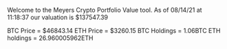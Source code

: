 Welcome to the Meyers Crypto Portfolio Value tool. 
As of 08/14/21 at 11:18:37 our valuation is $137547.39 

BTC Price = $46843.14
 ETH Price = $3260.15
BTC Holdings = 1.06BTC
 ETH holdings = 26.960005962ETH 
